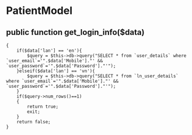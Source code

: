 # PatientModel

  ##  public function get_login_info($data)
    {
        if($data['lan'] == 'en'){
            $query = $this->db->query("SELECT * from `user_details` where `user_email`='".$data['Mobile']."' && `user_password`='".$data['Password']."'");
        }elseif($data['lan'] == 'vn'){
            $query = $this->db->query("SELECT * from `ln_user_details` where `user_email`='".$data['Mobile']."' && `user_password`='".$data['Password']."'");
        }
        if($query->num_rows()==1)
        {
            return true;
            exit;
        }
        return false;
    }
